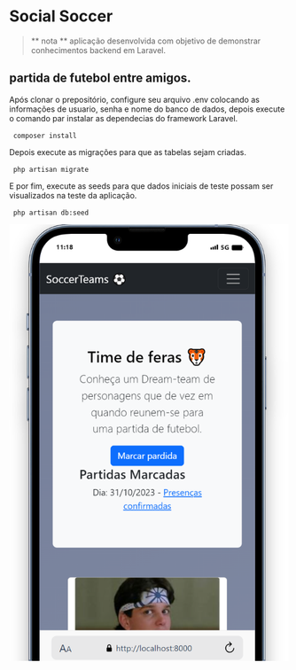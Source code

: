 # Social Soccer 
> ** nota **
aplicação desenvolvida com objetivo de demonstrar conhecimentos backend em Laravel.

## partida de futebol entre amigos.
Após clonar o prepositório, configure seu arquivo .env colocando as informações de usuario, senha e nome do banco de dados, depois execute o comando par instalar as dependecias do framework Laravel.
```shell
 composer install
```
Depois execute as migrações para que as tabelas sejam criadas.
```shell
 php artisan migrate
```
E por fim, execute as seeds para que dados iniciais de teste possam ser visualizados na teste da aplicação.
```shell
 php artisan db:seed
```
<img src="/public/img/responsive.png">

